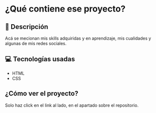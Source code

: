 # ¿Qué contiene ese proyecto?

## 📝 Descripción

Acá se mecionan mis skills adquiridas y en aprendizaje, mis cualidades y algunas de mis redes sociales.

## 💻 Tecnologías usadas

- HTML
- CSS

## ¿Cómo ver el proyecto?

Solo haz click en el link al lado, en el apartado sobre el repositorio.